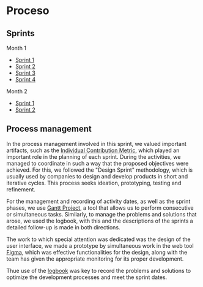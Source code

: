 <h1>Proceso</h1>

## Sprints 

Month 1

- [Sprint 1](https://github.com/danivillarino/Equipo2_FIS/blob/8102534b7af002245e8d5fd0d49b59e0fd70d7de/Proceso/Sprint%20%231.md)
- [Sprint 2](https://github.com/danivillarino/Equipo2_FIS/blob/db5a78cfe28325c378c41d3f30062ad8429a4fbf/Proceso/Sprint%20%232.md)
- [Sprint 3](https://github.com/danivillarino/Equipo2_FIS/blob/b04cbd82918f86df45dd86b8a73487246bb8f324/Proceso/Sprint%20%233.md)
- [Sprint 4](https://github.com/danivillarino/Equipo2_FIS/blob/706eec79b52f634748fb6d380c6cb91e821973fc/Proceso/Sprint%20%234.md)

Month 2
- [Sprint 1](https://github.com/danivillarino/Equipo2_FIS/blob/54d2d10e6a8e18bfd59ba8b0ee0ee85fc5f1953e/Proceso/Sprint%20%231_M2.md)
- [Sprint 2](https://github.com/danivillarino/Equipo2_FIS/blob/54d2d10e6a8e18bfd59ba8b0ee0ee85fc5f1953e/Proceso/Sprint%20%232_M2.md)
  
## Process management
In the process management involved in this sprint, we valued important artifacts, such as the [Individual Contribution Metric](https://github.com/danivillarino/Equipo2_FIS/blob/e703fce82f840feb6f5d2259f535150c2a7c1ebb/Proceso/All%20activity%20scores.md), 
which played an important role in the planning of each sprint. During the activities, we managed to coordinate in such a way that the proposed objectives were achieved. For this, we followed the "Design Sprint" methodology, which is usually used by companies to design and develop products in short and iterative cycles. This process seeks ideation, prototyping, testing and refinement. 

For the management and recording of activity dates, as well as the sprint phases, we use [Gantt Project](actualizar), a tool that allows us to perform consecutive or simultaneous tasks. Similarly, to manage the problems and solutions that arose, we used the logbook, with this and the descriptions of the sprints a detailed follow-up is made in both directions. 


The work to which special attention was dedicated was the design of the user interface, we made a prototype by simultaneous work in the web tool [Figma](actualizar),  which was effective functionalities for the design, along with the team has given the appropriate monitoring for its proper development.

Thue use of the [logbook](pendiente)  was key to record the problems and solutions to optimize the development processes and meet the sprint dates.
